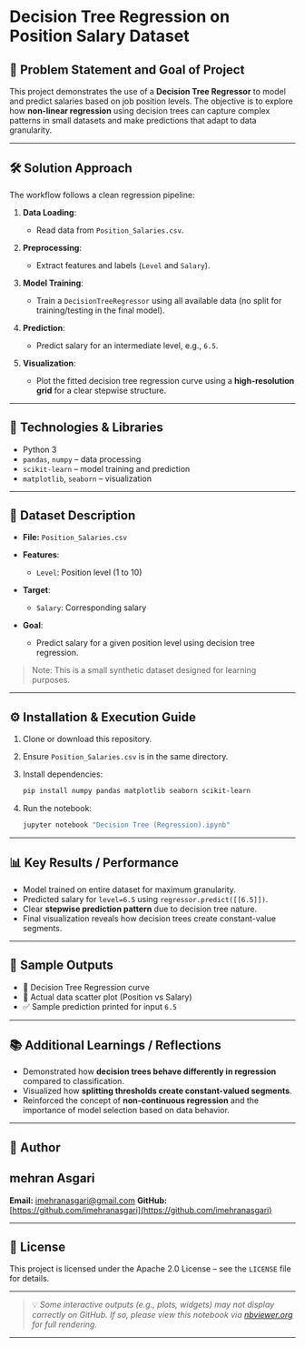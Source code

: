 # Decision Tree Regression on Position Salary Dataset

## 🎯 Problem Statement and Goal of Project

This project demonstrates the use of a **Decision Tree Regressor** to model and predict salaries based on job position levels. The objective is to explore how **non-linear regression** using decision trees can capture complex patterns in small datasets and make predictions that adapt to data granularity.

---

## 🛠 Solution Approach

The workflow follows a clean regression pipeline:

1. **Data Loading**:

   * Read data from `Position_Salaries.csv`.
2. **Preprocessing**:

   * Extract features and labels (`Level` and `Salary`).
3. **Model Training**:

   * Train a `DecisionTreeRegressor` using all available data (no split for training/testing in the final model).
4. **Prediction**:

   * Predict salary for an intermediate level, e.g., `6.5`.
5. **Visualization**:

   * Plot the fitted decision tree regression curve using a **high-resolution grid** for a clear stepwise structure.

---

## 🧰 Technologies & Libraries

* Python 3
* `pandas`, `numpy` – data processing
* `scikit-learn` – model training and prediction
* `matplotlib`, `seaborn` – visualization

---

## 📁 Dataset Description

* **File:** `Position_Salaries.csv`
* **Features**:

  * `Level`: Position level (1 to 10)
* **Target**:

  * `Salary`: Corresponding salary
* **Goal**:

  * Predict salary for a given position level using decision tree regression.

> Note: This is a small synthetic dataset designed for learning purposes.

---

## ⚙️ Installation & Execution Guide

1. Clone or download this repository.
2. Ensure `Position_Salaries.csv` is in the same directory.
3. Install dependencies:

   ```bash
   pip install numpy pandas matplotlib seaborn scikit-learn
   ```
4. Run the notebook:

   ```bash
   jupyter notebook "Decision Tree (Regression).ipynb"
   ```

---

## 📊 Key Results / Performance

* Model trained on entire dataset for maximum granularity.
* Predicted salary for `level=6.5` using `regressor.predict([[6.5]])`.
* Clear **stepwise prediction pattern** due to decision tree nature.
* Final visualization reveals how decision trees create constant-value segments.

---

## 📸 Sample Outputs

* 🔵 Decision Tree Regression curve
* 🔴 Actual data scatter plot (Position vs Salary)
* ✅ Sample prediction printed for input `6.5`

---

## 📚 Additional Learnings / Reflections

* Demonstrated how **decision trees behave differently in regression** compared to classification.
* Visualized how **splitting thresholds create constant-valued segments**.
* Reinforced the concept of **non-continuous regression** and the importance of model selection based on data behavior.

---

## 👤 Author

## mehran Asgari

**Email:** [imehranasgari@gmail.com](mailto:imehranasgari@gmail.com)
**GitHub:** [https://github.com/imehranasgari](https://github.com/imehranasgari)

---

## 📄 License

This project is licensed under the Apache 2.0 License – see the `LICENSE` file for details.

---

> 💡 *Some interactive outputs (e.g., plots, widgets) may not display correctly on GitHub. If so, please view this notebook via [nbviewer.org](https://nbviewer.org) for full rendering.*

---